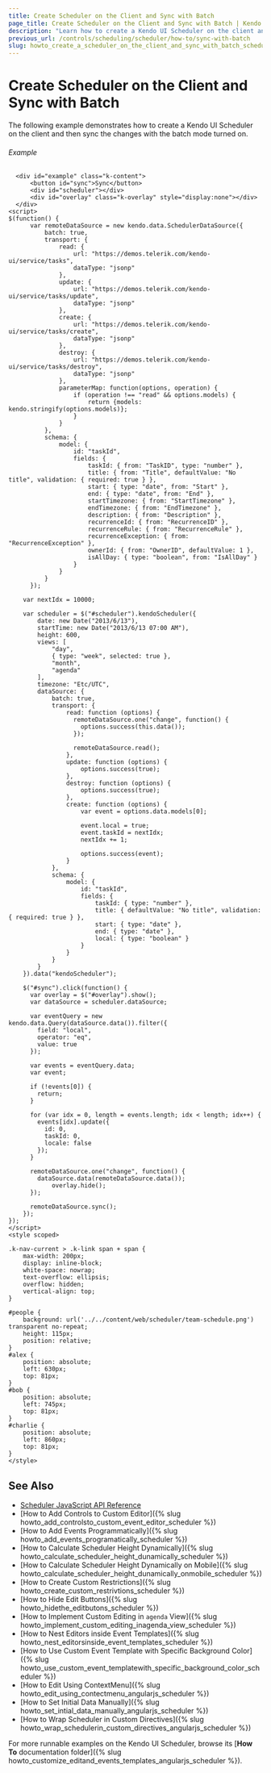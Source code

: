 ```yaml
---
title: Create Scheduler on the Client and Sync with Batch
page_title: Create Scheduler on the Client and Sync with Batch | Kendo UI Scheduler
description: "Learn how to create a Kendo UI Scheduler on the client and then sync the changes with the batch mode turned on."
previous_url: /controls/scheduling/scheduler/how-to/sync-with-batch
slug: howto_create_a_scheduler_on_the_client_and_sync_with_batch_scheduler
---
```


# Create Scheduler on the Client and Sync with Batch

The following example demonstrates how to create a Kendo UI Scheduler on the client and then sync the changes with the batch mode turned on.

###### Example

```dojo
  <div id="example" class="k-content">
      <button id="sync">Sync</button>
      <div id="scheduler"></div>
      <div id="overlay" class="k-overlay" style="display:none"></div>
  </div>
<script>
$(function() {
      var remoteDataSource = new kendo.data.SchedulerDataSource({
          batch: true,
          transport: {
              read: {
                  url: "https://demos.telerik.com/kendo-ui/service/tasks",
                  dataType: "jsonp"
              },
              update: {
                  url: "https://demos.telerik.com/kendo-ui/service/tasks/update",
                  dataType: "jsonp"
              },
              create: {
                  url: "https://demos.telerik.com/kendo-ui/service/tasks/create",
                  dataType: "jsonp"
              },
              destroy: {
                  url: "https://demos.telerik.com/kendo-ui/service/tasks/destroy",
                  dataType: "jsonp"
              },
              parameterMap: function(options, operation) {
                  if (operation !== "read" && options.models) {
                      return {models: kendo.stringify(options.models)};
                  }
              }
          },
          schema: {
              model: {
                  id: "taskId",
                  fields: {
                      taskId: { from: "TaskID", type: "number" },
                      title: { from: "Title", defaultValue: "No title", validation: { required: true } },
                      start: { type: "date", from: "Start" },
                      end: { type: "date", from: "End" },
                      startTimezone: { from: "StartTimezone" },
                      endTimezone: { from: "EndTimezone" },
                      description: { from: "Description" },
                      recurrenceId: { from: "RecurrenceID" },
                      recurrenceRule: { from: "RecurrenceRule" },
                      recurrenceException: { from: "RecurrenceException" },
                      ownerId: { from: "OwnerID", defaultValue: 1 },
                      isAllDay: { type: "boolean", from: "IsAllDay" }
                  }
              }
          }
      });

  	var nextIdx = 10000;

    var scheduler = $("#scheduler").kendoScheduler({
        date: new Date("2013/6/13"),
        startTime: new Date("2013/6/13 07:00 AM"),
        height: 600,
        views: [
            "day",
            { type: "week", selected: true },
            "month",
            "agenda"
        ],
        timezone: "Etc/UTC",
        dataSource: {
            batch: true,
            transport: {
                read: function (options) {
                  remoteDataSource.one("change", function() {
                    options.success(this.data());
                  });

                  remoteDataSource.read();
                },
                update: function (options) {
                    options.success(true);
                },
                destroy: function (options) {
                    options.success(true);
                },
                create: function (options) {
                  	var event = options.data.models[0];

                  	event.local = true;
                    event.taskId = nextIdx;
                  	nextIdx += 1;

                    options.success(event);
                }
            },
            schema: {
                model: {
                    id: "taskId",
                    fields: {
                        taskId: { type: "number" },
                        title: { defaultValue: "No title", validation: { required: true } },
                        start: { type: "date" },
                        end: { type: "date" },
                      	local: { type: "boolean" }
                    }
                }
            }
        }
    }).data("kendoScheduler");

  	$("#sync").click(function() {
      var overlay = $("#overlay").show();
      var dataSource = scheduler.dataSource;

      var eventQuery = new kendo.data.Query(dataSource.data()).filter({
        field: "local",
        operator: "eq",
        value: true
      });

      var events = eventQuery.data;
      var event;

      if (!events[0]) {
        return;
      }

      for (var idx = 0, length = events.length; idx < length; idx++) {
        events[idx].update({
          id: 0,
          taskId: 0,
          locale: false
        });
      }

      remoteDataSource.one("change", function() {
        dataSource.data(remoteDataSource.data());
     		overlay.hide();   
      });

      remoteDataSource.sync();
    });
});
</script>
<style scoped>

.k-nav-current > .k-link span + span {
    max-width: 200px;
    display: inline-block;
    white-space: nowrap;
    text-overflow: ellipsis;
    overflow: hidden;
    vertical-align: top;
}

#people {
    background: url('../../content/web/scheduler/team-schedule.png') transparent no-repeat;
    height: 115px;
    position: relative;
}
#alex {
    position: absolute;
    left: 630px;
    top: 81px;
}
#bob {
    position: absolute;
    left: 745px;
    top: 81px;
}
#charlie {
    position: absolute;
    left: 860px;
    top: 81px;
}
</style>

```

## See Also

* [Scheduler JavaScript API Reference](/api/javascript/ui/scheduler)
* [How to Add Controls to Custom Editor]({% slug howto_add_controlsto_custom_event_editor_scheduler %})
* [How to Add Events Programmatically]({% slug howto_add_events_programatically_scheduler %})
* [How to Calculate Scheduler Height Dynamically]({% slug howto_calculate_scheduler_height_dunamically_scheduler %})
* [How to Calculate Scheduler Height Dynamically on Mobile]({% slug howto_calculate_scheduler_height_dunamically_onmobile_scheduler %})
* [How to Create Custom Restrictions]({% slug howto_create_custom_restrivtions_scheduler %})
* [How to Hide Edit Buttons]({% slug howto_hidethe_editbutons_scheduler %})
* [How to Implement Custom Editing in `agenda` View]({% slug howto_implement_custom_editing_inagenda_view_scheduler %})
* [How to Nest Editors inside Event Templates]({% slug howto_nest_editorsinside_event_templates_scheduler %})
* [How to Use Custom Event Template with Specific Background Color]({% slug howto_use_custom_event_templatewith_specific_background_color_scheduler %})
* [How to Edit Using ContextMenu]({% slug howto_edit_using_contectmenu_angularjs_scheduler %})
* [How to Set Initial Data Manually]({% slug howto_set_intial_data_manually_angularjs_scheduler %})
* [How to Wrap Scheduler in Custom Directives]({% slug howto_wrap_schedulerin_custom_directives_angularjs_scheduler %})

For more runnable examples on the Kendo UI Scheduler, browse its [**How To** documentation folder]({% slug howto_customize_editand_events_templates_angularjs_scheduler %}).

